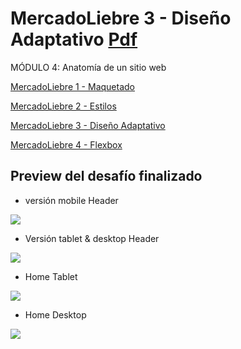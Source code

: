 # MercadoLiebre 3 - Diseño Adaptativo [Pdf](https://github.com/EveNavarro/mercadoLiebre4-Flexbox/blob/master/Ejercitacion%20pdf/pdf%20-%20Ejercitaci%C3%B3n%20Flexbox.pdf)
MÓDULO 4: Anatomía de un sitio web

[MercadoLiebre 1 - Maquetado](https://github.com/EveNavarro/mercadoLiebre-Maquetado)


[MercadoLiebre 2 - Estilos](https://github.com/EveNavarro/mercadoLiebre2-Estilos)


[MercadoLiebre 3 - Diseño Adaptativo](https://github.com/EveNavarro/mercadoLiebre3-Adaptativo)

[MercadoLiebre 4 - Flexbox](https://github.com/EveNavarro/mercadoLiebre4-Flexbox)


## Preview del desafío finalizado

- versión mobile Header

<img src="https://github.com/EveNavarro/mercadoLiebre4-Flexbox/blob/master/public/img/mobile-header.png">

- Versión tablet & desktop Header
<img src="https://github.com/EveNavarro/mercadoLiebre4-Flexbox/blob/master/public/img/header-desktop-tablet.png">

- Home Tablet
<img src="https://github.com/EveNavarro/mercadoLiebre4-Flexbox/blob/master/public/img/home-tablet.png">

- Home Desktop
<img src="https://github.com/EveNavarro/mercadoLiebre4-Flexbox/blob/master/public/img/home-desktop.png">
